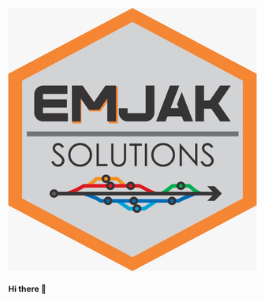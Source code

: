 ![image](https://github.com/EMJAKSOLUTIONS/EMJAKSOLUTIONS/blob/bcd87a3151cf044f28c94ccb0bc9f5efcfbaf9fd/Logo.jpg)


### Hi there 👋

<!--
**EMJAKSOLUTIONS/EMJAKSOLUTIONS** is a ✨ _special_ ✨ repository because its `README.md` (this file) appears on your GitHub profile.

Here are some ideas to get you started:

- 🔭 I’m currently working on ...
- 🌱 I’m currently learning ...
- 👯 I’m looking to collaborate on ...
- 🤔 I’m looking for help with ...
- 💬 Ask me about ...
- 📫 How to reach me: ...
- 😄 Pronouns: ...
- ⚡ Fun fact: ...
-->
